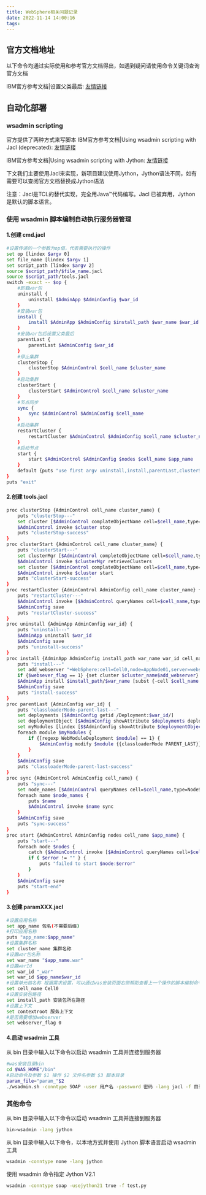 ```yaml
---
title: WebSphere相关问题记录
date: 2022-11-14 14:00:16
tags:
---
```

## 官方文档地址
以下命令均通过实际使用和参考官方文档得出，如遇到疑问请使用命令关键词查询官方文档

IBM官方参考文档|设置父类最后: [友情链接](https://www.ibm.com/docs/en/was/9.0.5?topic=caus-modifying-war-class-loader-mode-using-wsadmin-scripting)
## 自动化部署
### wsadmin scripting
官方提供了两种方式来写脚本
IBM官方参考文档|Using wsadmin scripting with Jacl (deprecated): [友情链接](https://www.ibm.com/docs/en/was/9.0.5?topic=scripting-using-wsadmin-jacl-deprecated)

IBM官方参考文档|Using wsadmin scripting with Jython: [友情链接](https://www.ibm.com/docs/en/was/9.0.5?topic=scripting-using-wsadmin-jython)

下文我们主要使用Jacl来实现，新项目建议使用Jython，Jython语法不同，如有需要可以查阅官方文档替换成Jython语法

注意：Jacl是TCL的替代实现，完全用Java™代码编写。Jacl 已被弃用，Jython 是默认的脚本语言。
### 使用 wsadmin 脚本编制自动执行服务器管理
#### 1.创建 cmd.jacl
``` bash
#设置传递的一个参数为op值，代表需要执行的操作
set op [lindex $argv 0]
set file_name [lindex $argv 1]
set script_path [lindex $argv 2]
source $script_path/$file_name.jacl
source $script_path/tools.jacl
switch -exact -- $op {
    #卸载war包
    uninstall {
        uninstall $AdminApp $AdminConfig $war_id
    }
    #安装war包
    install {
        install $AdminApp $AdminConfig $install_path $war_name $war_id $cell_name $install_cluster_name $contextroot
    }
    #安装war包后设置父类最后
    parentLast {
        parentLast $AdminConfig $war_id
    }
    #停止集群
    clusterStop {
        clusterStop $AdminControl $cell_name $cluster_name
    }
    #启动集群
    clusterStart {
        clusterStart $AdminControl $cell_name $cluster_name
    }
    #节点同步
    sync {
        sync $AdminControl $AdminConfig $cell_name
    }
    #启动集群
    restartCluster {
        restartCluster $AdminControl $AdminConfig $cell_name $cluster_name
    }
    #启动节点
    start {
        start $AdminControl $AdminConfig $nodes $cell_name $app_name
    }
    default {puts "use first argv uninstall,install,parentLast,clusterStop,clusterStart,sync,restartCluster,start"}
}
puts "exit"
```

#### 2.创建 tools.jacl
``` bash
proc clusterStop {AdminControl cell_name cluster_name} {
    puts "clusterStop---"
    set cluster [$AdminControl complateObjectName cell=$cell_name,type=Cluster,name=$cluster_name,*]
    $AdminControl invoke $cluster stop
    puts "clusterStop-success"
}
proc clusterStart {AdminControl cell_name cluster_name} {
    puts "clusterStart---"
    set clusterMgr [$AdminControl completeObjectName cell=$cell_name,type=ClusterMgr,*]
    $AdminControl invoke $clusterMgr retrieveClusters
    set cluster [$AdminControl complateObjectName cell=$cell_name,type=Cluster,name=$cluster_name,*]
    $AdminControl invoke $cluster start
    puts "clusterStart-success"
}
proc restartCluster {AdminControl AdminConfig cell_name cluster_name} {
    puts "restartCluster---"
    $AdminControl invoke [$AdminControl queryNames cell=$cell_name,type=Cluster,name=$cluster_name,*] rippleStart
    $AdminConfig save
    puts "restartCluster-success"
}
proc uninstall {AdminApp AdminConfig war_id} {
    puts "uninstall---"
    $AdminApp uninstall $war_id
    $AdminConfig save
    puts "uninstall-success"
}
proc install {AdminApp AdminConfig install_path war_name war_id cell_name cluster_name contextroot} {
    puts "install---"
    set add_webserver "+WebSphere:cell=Cell0,node=AppNode01,server=webserver1"
    if {$websever_flag == 1} {set cluster $cluster_name$add_webserver}
    $AdminApp install $install_path/$war_name [subst {-cell $cell_name -appname war_id -contextroot $contextroot -MapWebModToVH {{$war_id $war_name,WEB-INF/web.xml default_host}}}]
    $AdminConfig save
    puts "install-success"
}
proc parentLast {AdminConfig war_id} {
    puts "classloaderMode-parent-last---"
    set deployments [$AdminConfig getid /Deployment:$war_id/]
    set deploymentObject [$AdminConfig showAttribute $deployments deployedObject]
    set myModules [lindex [$$AdminConfig showAttribute $deploymentObject modules] 0]
    foreach module $myModules {
        if {[regexp WebModuleDeployment $module] == 1} {
            $AdminConfig modify $module {{classloaderMode PARENT_LAST}}
        }
    }
    $AdminConfig save
    puts "classloaderMode-parent-last-success"
}
proc sync {AdminControl AdminConfig cell_name} {
    puts "sync---"
    set node_names [$AdminControl queryNames cell=$cell_name,type=NodeSync,*]
    foreach name $node_names {
        puts $name
        $AdminControl invoke $name sync
    }
    $AdminConfig save
    puts "sync-success"
}
proc start {AdminControl AdminConfig nodes cell_name $app_name} {
    puts "start---"
    foreach node $nodes {
        catch {$AdminControl invoke [$AdminControl queryNames cell=$cell_name,type=ApplicationManager,node=$node,*] startApplication $$app_name} error
        if { $error != "" } {
            puts "failed to start $node:$error"
        }
    }
    $AdminConfig save
    puts "start-end"
}
```
#### 3.创建 paramXXX.jacl
``` bash
#设置应用名称
set app_name 包名(不需要后缀)
#打印应用名称
puts "app_name:$app_name"
#设置集群名称
set cluster_name 集群名称
#设置war包名称
set war_name "$app_name.war"
#设置warId
set war_id "_war"
set war_id $app_name$war_id
#设置单元格名称 根据需求设置，可以通过was安装页面右侧帮助查看上一个操作的脚本编制命令
set cell_name Cell0
#设置安装包路径
set install_path 安装包所在路径
#设置上下文
set contextroot 服务上下文
#是否需要增加webserver
set webserver_flag 0
```
#### 4.启动 wsadmin 工具
从 bin 目录中输入以下命令以启动 wsadmin 工具并连接到服务器
``` bash
#was安装目录bin
cd $WAS_HOME"/bin"
#启动命令及参数 $1 操作 $2 文件名参数 $3 脚本目录
param_file="param_"$2
./wsadmin.sh -conntype SOAP -user 用户名 -password 密码 -lang jacl -f 目录/cmd.jacl $1 $2 $3
```

### 其他命令
从 bin 目录中输入以下命令以启动 wsadmin 工具并连接到服务器
``` bash
bin>wsadmin -lang jython
```
从 bin 目录中输入以下命令，以本地方式并使用 Jython 脚本语言启动 wsadmin 工具
``` bash
wsadmin -conntype none -lang jython
```
使用 wsadmin 命令指定 Jython V2.1
``` bash
wsadmin -conntype soap -usejython21 true -f test.py
```
